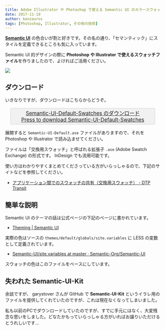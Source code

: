 ```yaml
---
title: Adobe Illustrator や Photoshop で使える Semantic UI のカラースウォッチ Semantic-UI-Default-Swatches
date: 2017-11-19
author: kenzauros
tags: [Photoshop, Illustrator, その他の技術]
---
```


**[Semantic UI](https://semantic-ui.com/)** の色合いが割と好きです。その名の通り、「セマンティック」にスタイルを定義できるところも気に入っています。

Semantic UI 的デザインの際に **Photoshop や Illustrator で使えるスウォッチファイル**を作りましたので、よければご活用ください。

![](images/adobe-illustrator-%e3%82%84-photoshop-%e3%81%a7%e4%bd%bf%e3%81%88%e3%82%8b-semantic-ui-%e3%81%ae%e3%82%ab%e3%83%a9%e3%83%bc%e3%82%b9%e3%82%a6%e3%82%a9%e3%83%83%e3%83%81-semantic-ui-default-swatches-1.png)

## ダウンロード

いきなりですが、ダウンロードはこちらからどうぞ。

<a style="display:block;font-size:120%;text-align:center;border:1px solid #ccc;padding:0.2em;margin:1em;border-radius:3px;background:#f1f1f1" href="/wp-content/uploads/2017/11/Semantic-UI-Default.zip">Semantic-UI-Default-Swatches のダウンロード<br>Press to download Semantic-UI-Default-Swatches</a>

展開すると `Semantic-UI-Default.ase` ファイルがありますので、それを Photoshop や Illustrator で読み込ませてください。

ファイルは「交換用スウォッチ」と呼ばれる拡張子 `.ase` (Adobe Swatch Exchange) の形式です。 InDesign でも流用可能です。

使い方はわかりやすくまとめてくださっている方がいらっしゃるので、下記のサイトなどを参照してください。

- [アプリケーション間でのスウォッチの共有（交換用スウォッチ） - DTP Transit](http://www.dtp-transit.jp/adobe/illustrator/post_1963.html)

## 簡単な説明

Semantic UI のテーマの話は公式ページの下記のページに書かれています。

- [Theming | Semantic UI](https://semantic-ui.com/usage/theming.html)

実際の色はソースの `themes/default/globals/site.variables` に LESS の変数として定義されています。

- [Semantic-UI/site.variables at master · Semantic-Org/Semantic-UI](https://github.com/Semantic-Org/Semantic-UI/blob/master/src/themes/default/globals/site.variables)

スウォッチの色はこのファイルをベースにしています。

## 失われた Semantic-UI-Kit

余談ですが、 garystover さんが GitHub で **Semantic-UI-Kit** というイラレ用のファイルを提供してくれていたのですが、これは現在なくなってしまいました。

私も以前のPCでダウンロードしていたのですが、すでに手元にはなく、大変残念な思いをしました。どなたかもっていらっしゃる方がいればお譲りいただけるとうれしいです...
